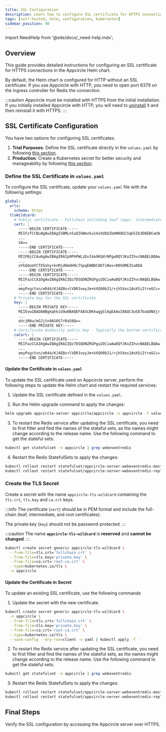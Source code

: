 ```yaml
---
title: SSL Configuration
description: Learn how to configure SSL certificate for HTTPS connections
tags: [self-hosted, helm, configuration, kubernetes]
sidebar_position: 90
---
```


import NeedHelp from '@site/docs/\_need-help.mdx';

## Overview

This guide provides detailed instructions for configuring an SSL certificate for HTTPS connections in the Appcircle Helm chart. 

By default, the Helm chart is configured for HTTP without an SSL certificate. If you use Appcircle with HTTP, you need to open port 6379 on the ingress controller for Redis the connection.

:::caution
Appcircle must be installed with HTTPS from the initial installation. If you initially installed Appcircle with HTTP, you will need to [uninstall](/self-hosted-appcircle/install-server/helm-chart/uninstallation) it and then reinstall it with HTTPS.
:::

## SSL Certificate Configuration

You have two options for configuring SSL certificates:

1. **Trial Purposes**: Define the SSL certificate directly in the `values.yaml` by following [this section](#define-the-ssl-certificate-in-valuesyaml).
2. **Production**: Create a Kubernetes secret for better security and manageability by following [this section](#create-the-tls-secret).

### Define the SSL Certificate in `values.yaml`

To configure the SSL certificate, update your `values.yaml` file with the following settings:

```yaml
global:
  urls:
    scheme: https
  tlsWildcard:
    # Public certificate - Fullchain including leaf (app), intermediate and root SSL certificates
    cert: |
      -----BEGIN CERTIFICATE-----
      MIIFzTCCBLWgAwIBAgISBMLn5uQI6Wmzku14xXUbbIbmMA0GCSqGSIb3DQEBCwUA
      ...
      SA==
      -----END CERTIFICATE-----
      -----BEGIN CERTIFICATE-----
      MIIFBjCCAu6gAwIBAgIRAIp9PhPWLzDvI4a9KQdrNPgwDQYJKoZIhvcNAQELBQAw
      ...
      uYkQ4omYCTX5ohy+knMjdOmdH9c7SpqEWBDC86fiNex+O0XOMEZSa8DA
      -----END CERTIFICATE-----
      -----BEGIN CERTIFICATE-----
      MIIFazCCA1OgAwIBAgIRAIIQz7DSQONZRGPgu2OCiwAwDQYJKoZIhvcNAQELBQAw
      ...
      emyPxgcYxn/eR44/KJ4EBs+lVDR3veyJm+kXQ99b21/+jh5Xos1AnX5iItreGCc=
      -----END CERTIFICATE-----
    # Private key for the SSL certificate
    key: |
      -----BEGIN PRIVATE KEY-----
      MIIEvwIBADANBgkqhkiG9w0BAQEFAASCBKkwggSlAgEAAoIBAQC3wS87baGONXjr
      ...
      oUcjMAu/mGJjtn9AS0S7rRa58Q==
      -----END PRIVATE KEY-----
    # Certificate Authority public key - Typically the bottom certificate of the fullchain SSL certificate
    caCert: |
      -----BEGIN CERTIFICATE-----
      MIIFazCCA1OgAwIBAgIRAIIQz7DSQONZRGPgu2OCiwAwDQYJKoZIhvcNAQELBQAw
      ...
      emyPxgcYxn/eR44/KJ4EBs+lVDR3veyJm+kXQ99b21/+jh5Xos1AnX5iItreGCc=
      -----END CERTIFICATE-----
```

#### Update the Certificate in `values.yaml`

To update the SSL certificate used on Appcircle server, perform the following steps to update the Helm chart and restart the required services:

1. Update the SSL certificate defined in the `values.yaml`.

2. Run the Helm upgrade command to apply the changes:

```bash
helm upgrade appcircle-server appcircle/appcircle -n appcircle -f values.yaml
```

3. To restart the Redis service after updating the SSL certificate, you need to first filter and find the names of the stateful sets, as the names might change according to the release name. Use the following command to get the stateful sets:

```bash
kubectl get statefulset -n appcircle | grep webeventredis
````

4. Restart the Redis StatefulSets to apply the changes:

```bash
kubectl rollout restart statefulset/appcircle-server-webeventredis-master -n appcircle
kubectl rollout restart statefulset/appcircle-server-webeventredis-replicas -n appcircle
```

### Create the TLS Secret

Create a secret with the name `appcircle-tls-wildcard` containing the `tls.crt`, `tls.key` and `ca.crt` keys.

:::info
The certificate (`cert`) should be in PEM format and include the full-chain (leaf, intermediate, and root certificates). 

The private key (`key`) should not be password-protected.
:::

:::caution
The name **`appcircle-tls-wildcard`** is **reserved** and **cannot be changed**.
:::

```bash
kubectl create secret generic appcircle-tls-wildcard \
  --from-file=tls.crt='fullchain.crt' \
  --from-file=tls.key='private.key' \
  --from-file=ca.crt='root-ca.crt' \
  --type=kubernetes.io/tls \
  -n appcircle
```

#### Update the Certificate in Secret

To update an existing SSL certificate, use the following commands

1. Update the secret with the new certificate.

```bash
kubectl create secret generic appcircle-tls-wildcard \
  -n appcircle \
  --from-file=tls.crt='fullchain.crt' \
  --from-file=tls.key='private.key' \
  --from-file=ca.crt='root-ca.crt' \
  --type=kubernetes.io/tls \
  --save-config --dry-run=client -o yaml | kubectl apply -f -
```

2. To restart the Redis service after updating the SSL certificate, you need to first filter and find the names of the stateful sets, as the names might change according to the release name. Use the following command to get the stateful sets:

```bash
kubectl get statefulset -n appcircle | grep webeventredis
````

3. Restart the Redis StatefulSets to apply the changes:

```bash
kubectl rollout restart statefulset/appcircle-server-webeventredis-master -n appcircle
kubectl rollout restart statefulset/appcircle-server-webeventredis-replicas -n appcircle
```

## Final Steps

Verify the SSL configuration by accessing the Appcircle server over HTTPS.

<NeedHelp />